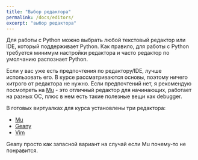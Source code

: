 ```yaml
---
title: "Выбор редактора"
permalink: /docs/editors/
excerpt: "выбор редактора"
---
```


Для работы с Python можно выбрать любой текстовый редактор или IDE,
который поддерживает Python. Как правило, для работы с Python требуется
минимум настройки редактора и часто редактор по умолчанию распознает Python.

Если у вас уже есть предпочтения по редактору/IDE, лучше использовать его.
В курсе рассматриваются основы, поэтому ничего хитрого от редактора не нужно.
Если предпочтений нет, я рекомендую посмотреть на [Mu](https://pyneng.github.io/docs/mu/) - это
отличный редактор для начинающих, работает на разных ОС, плюс в нем есть такие полезные вещи как debugger.

В готовых виртуалках для курса установлены три редактора:

* [Mu](https://pyneng.github.io/docs/mu/)
* [Geany](https://pyneng.github.io/docs/geany/)
* [Vim](https://www.youtube.com/playlist?list=PLah0HUih_ZRkiQXDuElo_JW9OfmbEXRpj)

Geany просто как запасной вариант на случай если Mu почему-то не понравится.
